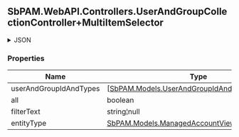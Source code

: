 
<h2 id="tocS_SbPAM.WebAPI.Controllers.UserAndGroupCollectionController+MultiItemSelector">SbPAM.WebAPI.Controllers.UserAndGroupCollectionController+MultiItemSelector</h2>

<a id="schemasbpam.webapi.controllers.userandgroupcollectioncontroller+multiitemselector"></a>
<a id="schema_SbPAM.WebAPI.Controllers.UserAndGroupCollectionController+MultiItemSelector"></a>
<a id="tocSsbpam.webapi.controllers.userandgroupcollectioncontroller+multiitemselector"></a>
<a id="tocssbpam.webapi.controllers.userandgroupcollectioncontroller+multiitemselector"></a>

<details><summary>JSON</summary>


```json
{
  "userAndGroupIdAndTypes": [
    {
      "id": "497f6eca-6276-4993-bfeb-53cbbbba6f08",
      "entityType": "ManagedAccount"
    }
  ],
  "all": true,
  "filterText": "string",
  "entityType": "ManagedAccount"
}

```


</details>

### Properties

|Name|Type|Required|Restrictions|Description|
|---|---|---|---|---|
|userAndGroupIdAndTypes|[[SbPAM.Models.UserAndGroupIdAndType](../Models/sbpam.models.userandgroupidandtype.md)]¦null|false|none|none|
|all|boolean|false|none|none|
|filterText|string¦null|false|none|none|
|entityType|[SbPAM.Models.ManagedAccountViewEntityTypeEnum](../Models/sbpam.models.managedaccountviewentitytypeenum.md)|false|none|none|


